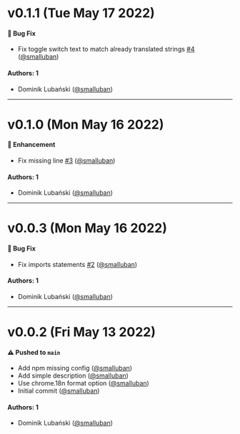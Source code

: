 # v0.1.1 (Tue May 17 2022)

#### 🐛 Bug Fix

- Fix toggle switch text to match already translated strings [#4](https://github.com/ghostery/ghostery-ui/pull/4) ([@smalluban](https://github.com/smalluban))

#### Authors: 1

- Dominik Lubański ([@smalluban](https://github.com/smalluban))

---

# v0.1.0 (Mon May 16 2022)

#### 🚀 Enhancement

- Fix missing line [#3](https://github.com/ghostery/ghostery-ui/pull/3) ([@smalluban](https://github.com/smalluban))

#### Authors: 1

- Dominik Lubański ([@smalluban](https://github.com/smalluban))

---

# v0.0.3 (Mon May 16 2022)

#### 🐛 Bug Fix

- Fix imports statements [#2](https://github.com/ghostery/ghostery-ui/pull/2) ([@smalluban](https://github.com/smalluban))

#### Authors: 1

- Dominik Lubański ([@smalluban](https://github.com/smalluban))

---

# v0.0.2 (Fri May 13 2022)

#### ⚠️ Pushed to `main`

- Add npm missing config ([@smalluban](https://github.com/smalluban))
- Add simple description ([@smalluban](https://github.com/smalluban))
- Use chrome.18n format option ([@smalluban](https://github.com/smalluban))
- Initial commit ([@smalluban](https://github.com/smalluban))

#### Authors: 1

- Dominik Lubański ([@smalluban](https://github.com/smalluban))

